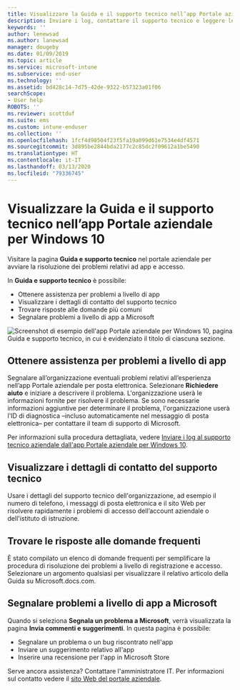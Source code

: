 ```yaml
---
title: Visualizzare la Guida e il supporto tecnico nell’app Portale aziendale per Windows 10 | Microsoft Docs
description: Inviare i log, contattare il supporto tecnico e leggere le domande frequenti nella pagina Guida e supporto tecnico dell’app Portale aziendale.
keywords: ''
author: lenewsad
ms.author: lanewsad
manager: dougeby
ms.date: 01/09/2019
ms.topic: article
ms.service: microsoft-intune
ms.subservice: end-user
ms.technology: ''
ms.assetid: bd428c14-7d75-42de-9322-b57323a01f06
searchScope:
- User help
ROBOTS: ''
ms.reviewer: scottduf
ms.suite: ems
ms.custom: intune-enduser
ms.collection: ''
ms.openlocfilehash: 1fcf4d98504f23f5fa19a099d61e7534e4df4571
ms.sourcegitcommit: 3d895be2844bda2177c2c85dc2f09612a1be5490
ms.translationtype: HT
ms.contentlocale: it-IT
ms.lasthandoff: 03/13/2020
ms.locfileid: "79336745"
---
```

# <a name="get-help-and-support-in-company-portal-for-windows-10"></a>Visualizzare la Guida e il supporto tecnico nell’app Portale aziendale per Windows 10

Visitare la pagina **Guida e supporto tecnico** nel portale aziendale per avviare la risoluzione dei problemi relativi ad app e accesso.   

In **Guida e supporto tecnico** è possibile:  

* Ottenere assistenza per problemi a livello di app
* Visualizzare i dettagli di contatto del supporto tecnico
* Trovare risposte alle domande più comuni 
* Segnalare problemi a livello di app a Microsoft

![Screenshot di esempio dell'app Portale aziendale per Windows 10, pagina Guida e supporto tecnico, in cui è evidenziato il titolo di ciascuna sezione.](./media/1812_UCP_Help_Support_sections.png)  

## <a name="get-help-with-app-problems"></a>Ottenere assistenza per problemi a livello di app

Segnalare all’organizzazione eventuali problemi relativi all’esperienza nell’app Portale aziendale per posta elettronica. Selezionare **Richiedere aiuto** e iniziare a descrivere il problema. L'organizzazione userà le informazioni fornite per risolvere il problema. Se sono necessarie informazioni aggiuntive per determinare il problema, l'organizzazione userà l'ID di diagnostica &ndash;incluso automaticamente nel messaggio di posta elettronica&ndash; per contattare il team di supporto di Microsoft.  

Per informazioni sulla procedura dettagliata, vedere [Inviare i log al supporto tecnico aziendale dall'app Portale aziendale per Windows 10](send-logs-to-your-it-admin-cp-windows.md).  

## <a name="view-helpdesk-contact-details"></a>Visualizzare i dettagli di contatto del supporto tecnico  
Usare i dettagli del supporto tecnico dell'organizzazione, ad esempio il numero di telefono, i messaggi di posta elettronica e il sito Web per risolvere rapidamente i problemi di accesso dell’account aziendale o dell'istituto di istruzione.  

## <a name="find-answers-to-frequently-asked-questions"></a>Trovare le risposte alle domande frequenti  
È stato compilato un elenco di domande frequenti per semplificare la procedura di risoluzione dei problemi a livello di registrazione e accesso. Selezionare un argomento qualsiasi per visualizzare il relativo articolo della Guida su Microsoft.docs.com.  

## <a name="report-app-problems-to-microsoft"></a>Segnalare problemi a livello di app a Microsoft  
Quando si seleziona **Segnala un problema a Microsoft**, verrà visualizzata la pagina **Invia commenti e suggerimenti**. In questa pagina è possibile:

* Segnalare un problema o un bug riscontrato nell'app  
* Inviare un suggerimento relativo all'app  
* Inserire una recensione per l'app in Microsoft Store   


Serve ancora assistenza? Contattare l'amministratore IT. Per informazioni sul contatto vedere il [sito Web del portale aziendale](https://go.microsoft.com/fwlink/?linkid=2010980).
